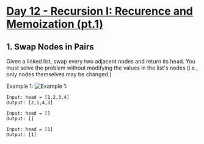 #  [Day 12 - Recursion I: Recurence and Memoization (pt.1)](https://leetcode.com/explore/learn/card/recursion-i/)

## 1. Swap Nodes in Pairs

Given a linked list, swap every two adjacent nodes and return its head. You must solve the problem without modifying the values in the list's nodes (i.e., only nodes themselves may be changed.)

Example 1:
![Example 1:](https://assets.leetcode.com/uploads/2020/10/03/swap_ex1.jpg)

```
Input: head = [1,2,3,4]
Output: [2,1,4,3]
```

```
Input: head = []
Output: []
```

```
Input: head = [1]
Output: [1]
```
